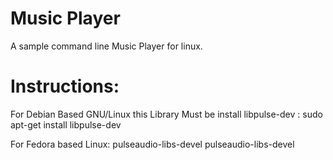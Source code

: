 # Music Player
A sample command line Music Player for linux.

# Instructions:
For Debian Based GNU/Linux this Library Must be install libpulse-dev :
sudo apt-get install libpulse-dev

For Fedora based Linux: pulseaudio-libs-devel  pulseaudio-libs-devel


